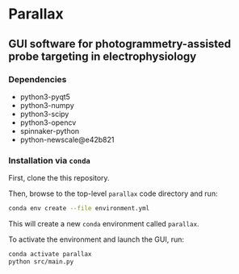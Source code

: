 # Parallax

## GUI software for photogrammetry-assisted probe targeting in electrophysiology

### Dependencies
* python3-pyqt5
* python3-numpy
* python3-scipy
* python3-opencv
* spinnaker-python
* python-newscale@e42b821

### Installation via `conda`

First, clone the this repository.

Then, browse to the top-level `parallax` code directory and run:

```bash
conda env create --file environment.yml
```

This will create a new `conda` environment called `parallax`.

To activate the environment and launch the GUI, run:

```bash
conda activate parallax
python src/main.py
```

